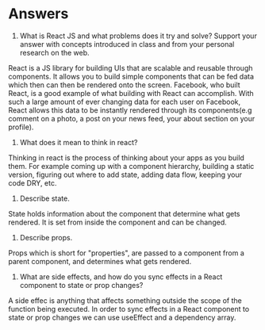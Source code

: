 # Answers

1. What is React JS and what problems does it try and solve? Support your answer with concepts introduced in class and from your personal research on the web.

React is a JS library for building UIs that are scalable and reusable through components. It allows you to build simple components that can be fed data which then can then be rendered onto the screen. Facebook, who built React, is a good example of what building with React can accomplish. With such a large amount of ever changing data for each user on Facebook, React allows this data to be instantly rendered through its components(e.g comment on a photo, a post on your news feed, your about section on your profile). 

1. What does it mean to think in react?

Thinking in react is the process of thinking about your apps as you build them. For example coming up with a component hierarchy, building a static version, figuring out where to add state, adding data flow, keeping your code DRY, etc.

1. Describe state.

State holds information about the component that determine what gets rendered. It is set from inside the component and can be changed.

1. Describe props.

Props which is short for "properties", are passed to a component from a parent component, and determines what gets rendered.

1. What are side effects, and how do you sync effects in a React component to state or prop changes?

A side effec is anything that affects something outside the scope of the function being executed. In order to sync effects in a React component to state or prop changes we can use useEffect and a dependency array.
